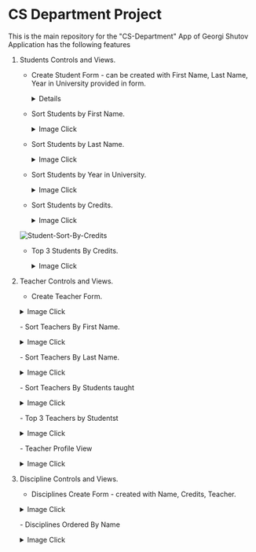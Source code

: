 # CS Department Project


This is the main repository for the "CS-Department" App of Georgi Shutov
Application has the following features

1. Students Controls and Views.
    - Create Student Form - can be created with First Name, Last Name, Year in University provided in form.
        <p>
        <details>
        ![Student-CreateForm](https://user-images.githubusercontent.com/16288903/169313541-b96676af-24fe-4e3f-ad20-75b627a90795.jpg)
        </details>  
        </p>
    - Sort Students by First Name.
        <p>
        <details>
        <summary>Image Click</summary>    
        ![Student-Sort-By-First-Name](https://user-images.githubusercontent.com/16288903/169314711-211698d9-25f2-4ca3-b7d4-4d1f137622e4.jpg)
        </details> 
        </p>
    - Sort Students by Last Name.
        <p>
        <details>
        <summary>Image Click</summary>    
        ![alt text](https://github.com/gokmop/computer-faculty/blob/c7385efe492c035e14c9471747b917a9a81b3101/Info-For-Project/Front%20End%20Views/Student-Sort-By-Last-Name.jpg "Student-Sort-By-Last-Name)
        </details>  
        </p>
    - Sort Students by Year in University.
        <p>
        <details>
        <summary>Image Click</summary>    
       ![Student-Sort-By-Year-In-Uni](https://user-images.githubusercontent.com/16288903/169315053-a51d272f-50a1-4796-b434-d94933a66282.jpg)
        </details>  
        </p>
    - Sort Students by Credits.
        <p>
        <details>
        <summary>Image Click</summary>    
	![Student-Sort-By-Credits](https://user-images.githubusercontent.com/16288903/169315322-ff31bf02-9dfd-4eeb-b4f6-ad91831e7e12.jpg)
        </details>  
        </p>
        </p>
    - Top 3 Students By Credits.
        <p>
        <details>
        <summary>Image Click</summary>    
        ![Student-Sort-By-Top3](https://user-images.githubusercontent.com/16288903/169315675-84c97ad9-6e47-4b02-b554-1efec2c67490.jpg)
        </details>  
        </p>
        </p>
		
2. Teacher Controls and Views.
    - Create Teacher Form.
	<p>
        <details>
        <summary>Image Click</summary>    
       ![Teachers-CreateTeacherForm](https://user-images.githubusercontent.com/16288903/169315853-96ac6895-e788-4fd9-8983-4743c5cdc65a.jpg)
        </details>  
        </p>
   - Sort Teachers By First Name.
	<p>
        <details>
        <summary>Image Click</summary>    
       ![Teachers-Sort-By-First-Name](https://user-images.githubusercontent.com/16288903/169316223-4949a4b3-e995-4d16-818c-4d7aca2a1d07.jpg)
        </details>  
        </p>
	- Sort Teachers By Last Name.
	<p>
        <details>
        <summary>Image Click</summary>    
       ![Teachers-Sort-By-Last-Name](https://user-images.githubusercontent.com/16288903/169316624-1c0949b4-e026-40b5-8247-c77e851e6d96.jpg)
        </details>  
        </p>
   - Sort Teachers By Students taught
	<p>
        <details>
        <summary>Image Click</summary>    
       ![Teachers-Sort-By-Students](https://user-images.githubusercontent.com/16288903/169316928-0708f13e-561d-4ac1-b74a-b9863e3e66f7.jpg)
        </details>  
        </p>
	- Top 3 Teachers by Studentst
	<p>
        <details>
        <summary>Image Click</summary>    
       ![Teachers-Sort-By-Top3](https://user-images.githubusercontent.com/16288903/169317371-3ca76733-519e-48a1-9922-31abc1ed3b32.jpg)
        </details>  
        </p>
	- Teacher Profile View
	<p>
        <details>
        <summary>Image Click</summary>    
       ![Teacher-Profile](https://user-images.githubusercontent.com/16288903/169317827-26f4da85-8cfd-42ae-87d0-0fd257bc18cf.jpg)
        </details>  
        </p>
	
3. Discipline Controls and Views.
 	- Disciplines Create Form - created with Name, Credits, Teacher.
	<p>
        <details>
        <summary>Image Click</summary>    
       ![Discipline-Create-Form](https://user-images.githubusercontent.com/16288903/169318780-c2d002c6-ef5b-40ca-b150-737d5abc8862.jpg)
        </details>  
        </p>
	- Disciplines Ordered By Name
	<p>
        <details>
        <summary>Image Click</summary>    
       ![Discipline-Sort-By-Name](https://user-images.githubusercontent.com/16288903/169318518-18709f51-553a-480c-a922-e1b4b482a12b.jpg)
        </details>  
        </p>
	
	
	
    
